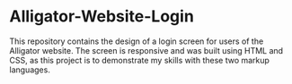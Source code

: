 # Alligator-Website-Login
This repository contains the design of a login screen for users of the Alligator website. The screen is responsive and was built using HTML and CSS, as this project is to demonstrate my skills with these two markup languages.
